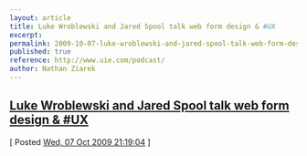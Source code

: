 ```yaml
---
layout: article
title: Luke Wroblewski and Jared Spool talk web form design & #UX
excerpt: 
permalink: 2009-10-07-luke-wroblewski-and-jared-spool-talk-web-form-design-ux
published: true
reference: http://www.uie.com/podcast/
author: Nathan Ziarek
---
```


## [Luke Wroblewski and Jared Spool talk web form design & \#UX][0]  
\[ Posted [Wed, 07 Oct 2009 21:19:04][1] \]


[0]: http://www.uie.com/podcast/
[1]: http://nathanziarek.tumblr.com/post/207188875